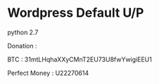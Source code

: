 # Wordpress Default U/P

python 2.7

Donation :

BTC : 31mtLHqhaXXyCMnT2EU73U8fwYwigiEEU1

Perfect Money : U22270614
